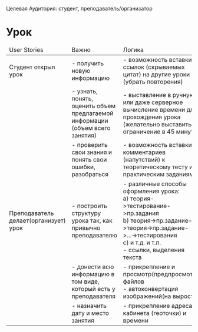 Целевая Аудитория: студент, преподаватель/организатор

# Урок
<table>
    <thead>
        <td>User Stories</td>
        <td>Важно</td>
        <td>Логика</td>
    </thead>
    <tbody>
        <tr>
            <td>
                Студент открыл урок
            </td>
            <td>
                - получить новую информацию <br>
            </td>
            <td>
                - возможность вставки ссылок (скрываемых цитат) на другие уроки (убрать повторения) <br>
            </td>
        </tr>
        <tr>
            <td></td>
            <td>
                - узнать, понять, оценить объем предлагаемой информации (объем всего занятия) <br>
            </td>
            <td>
                - выставление в ручную или даже серверное вычисление времени для прохождения урока (желательно выставить ограничение в 45 минут) <br>
            </td>
        </tr>
        <tr>
            <td></td>
            <td>
                - проверить свои знания и понять свои ошибки, разобраться
            </td>
            <td>
                - возможность вставки комментариев (напутствий) к теоретическому тесту и практическим заданиям
            </td>
        </tr>
        <tr>
            <td>
                Преподаватель делает(организует) урок
            </td>
            <td>
                - построить структуру урока так, как привычно преподавателю <br>
            </td>
            <td>
                - различные способы оформления урока: <br>
                a) теория->тестирование->пр.задания <br>
                b) теория->пр.задание->теория->пр.задание->...->тестирования <br>
                с) и т.д. и т.п. <br>
                - ссылки, выделения текста
            </td>
        </tr>
        <tr>
            <td></td>
            <td>
                - донести всю информацию в том виде, который есть у преподавателя <br>
            </td>
            <td>
                - прикрепление и просмотр(предпросмотр) файлов <br>
                - автоконвертация изображений(на вырост)
            </td>
        </tr>
        <tr>
            <td></td>
            <td>
                - назначить дату и место занятия
            </td>
            <td>
                - прикрепление адреса, кабинета (геоточки) и времени
            </td>
        </tr>
    </tbody>
</table>
